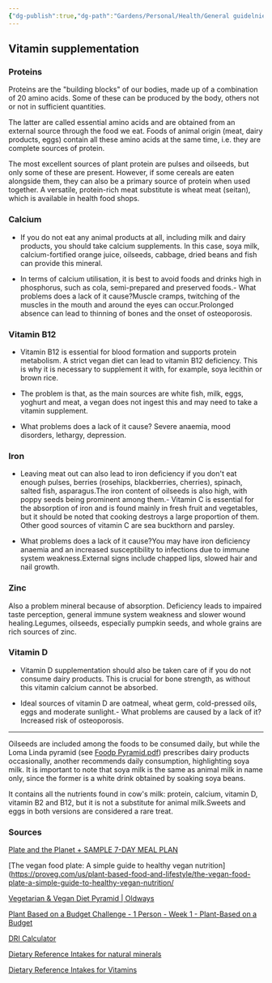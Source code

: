```yaml
---
{"dg-publish":true,"dg-path":"Gardens/Personal/Health/General guidelnies for vegetarian diet.md","permalink":"/gardens/personal/health/general-guidelnies-for-vegetarian-diet/","tags":["health","diet","vitamin"]}
---
```



## Vitamin supplementation
### Proteins 
Proteins are the "building blocks" of our bodies, made up of a combination of 20 amino acids. Some of these can be produced by the body, others not or not in sufficient quantities.

The latter are called essential amino acids and are obtained from an external source through the food we eat. Foods of animal origin (meat, dairy products, eggs) contain all these amino acids at the same time, i.e. they are complete sources of protein.

The most excellent sources of plant protein are pulses and oilseeds, but only some of these are present. However, if some cereals are eaten alongside them, they can also be a primary source of protein when used together. A versatile, protein-rich meat substitute is wheat meat (seitan), which is available in health food shops.

### Calcium

- If you do not eat any animal products at all, including milk and dairy products, you should take calcium supplements. In this case, soya milk, calcium-fortified orange juice, oilseeds, cabbage, dried beans and fish can provide this mineral.

- In terms of calcium utilisation, it is best to avoid foods and drinks high in phosphorus, such as cola, semi-prepared and preserved foods.- What problems does a lack of it cause?Muscle cramps, twitching of the muscles in the mouth and around the eyes can occur.Prolonged absence can lead to thinning of bones and the onset of osteoporosis.


### Vitamin B12

- Vitamin B12 is essential for blood formation and supports protein metabolism. A strict vegan diet can lead to vitamin B12 deficiency. This is why it is necessary to supplement it with, for example, soya lecithin or brown rice.

- The problem is that, as the main sources are white fish, milk, eggs, yoghurt and meat, a vegan does not ingest this and may need to take a vitamin supplement.

- What problems does a lack of it cause? Severe anaemia, mood disorders, lethargy, depression. 

### Iron

- Leaving meat out can also lead to iron deficiency if you don't eat enough pulses, berries (rosehips, blackberries, cherries), spinach, salted fish, asparagus.The iron content of oilseeds is also high, with poppy seeds being prominent among them.- Vitamin C is essential for the absorption of iron and is found mainly in fresh fruit and vegetables, but it should be noted that cooking destroys a large proportion of them. Other good sources of vitamin C are sea buckthorn and parsley.

- What problems does a lack of it cause?You may have iron deficiency anaemia and an increased susceptibility to infections due to immune system weakness.External signs include chapped lips, slowed hair and nail growth.

### Zinc
Also a problem mineral because of absorption. Deficiency leads to impaired taste perception, general immune system weakness and slower wound healing.Legumes, oilseeds, especially pumpkin seeds, and whole grains are rich sources of zinc.

### Vitamin D
- Vitamin D supplementation should also be taken care of if you do not consume dairy products. This is crucial for bone strength, as without this vitamin calcium cannot be absorbed.

- Ideal sources of vitamin D are oatmeal, wheat germ, cold-pressed oils, eggs and moderate sunlight.- What problems are caused by a lack of it? Increased risk of osteoporosis.

___ 
Oilseeds are included among the foods to be consumed daily, but while the Loma Linda pyramid (see [Foodp Pyramid.pdf](https://www.vegetariannutrition.org/6icvn/food-pyramid.pdf)) prescribes dairy products occasionally, another recommends daily consumption, highlighting soya milk. It is important to note that soya milk is the same as animal milk in name only, since the former is a white drink obtained by soaking soya beans.

It contains all the nutrients found in cow's milk: protein, calcium, vitamin D, vitamin B2 and B12, but it is not a substitute for animal milk.Sweets and eggs in both versions are considered a rare treat. 



### Sources
[Plate and the Planet + SAMPLE 7-DAY MEAL PLAN](https://www.hsph.harvard.edu/nutritionsource/sustainability/plate-and-planet/)

[The vegan food plate: A simple guide to healthy vegan nutrition](https://proveg.com/us/plant-based-food-and-lifestyle/the-vegan-food-plate-a-simple-guide-to-healthy-vegan-nutrition/

[Vegetarian & Vegan Diet Pyramid | Oldways](https://oldwayspt.org/traditional-diets/vegetarian-vegan-diet/vegetarian-vegan-diet-pyramid)

[Plant Based on a Budget Challenge - 1 Person - Week 1 - Plant-Based on a Budget](https://plantbasedonabudget.com/plant-based-on-a-budget-challenge-1-person-week-1/)

[DRI Calculator](https://www.omnicalculator.com/health/dri)

[Dietary Reference Intakes for natural minerals](https://www.ncbi.nlm.nih.gov/books/NBK56068/table/summarytables.t3/?report=objectonly)

[Dietary Reference Intakes for Vitamins](https://www.ncbi.nlm.nih.gov/books/NBK56068/table/summarytables.t2/?report=objectonly)
